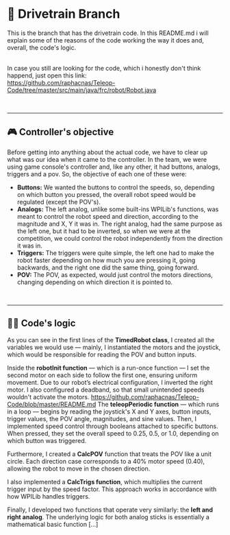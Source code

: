 # 📁 Drivetrain Branch

This is the branch that has the drivetrain code. In this README.md i will explain some of the reasons of the code working the way it does and, overall, the code's logic.
<br><br>

In case you still are looking for the code, which i honestly don't think happend, just open this link: <br>
https://github.com/raphacnas/Teleop-Code/tree/master/src/main/java/frc/robot/Robot.java

<br>

---
## 🎮 Controller's objective

Before getting into anything about the actual code, we have to clear up what was our idea when it came to the controller. In the team, we were using game console's
controller and, like any other, it had buttons, analogs, triggers and a pov. So, the objective of each one of these were:

- **Buttons:** We wanted the buttons to control the speeds, so, depending on which button you pressed, the overall robot speed would be regulated (except the POV's).
- **Analogs:** The left analog, unlike some built-ins WPILib's functions, was meant to control the robot speed and direction, according to the magnitude and X, Y it was in. 
The right analog, had the same purpose as the left one, but it had to be inverted, so when we were at the competition, we could control the robot independently from the direction it was in.
- **Triggers:** The triggers were quite simple, the left one had to make the robot faster depending on how much you are pressing it, going backwards, and the right one did the same thing, going forward.
- **POV:** The POV, as expected, would just control the motors directions, changing depending on which direction it is pointed to.

<br>

---
## 👨‍💻 Code's logic

As you can see in the first lines of the **TimedRobot class**, I created all the variables we would use — mainly, I instantiated the motors and the joystick,
which would be responsible for reading the POV and button inputs.

Inside the **robotInit function** — which is a run-once function — I set the second motor on each side to follow the first one, ensuring uniform movement. 
Due to our robot’s electrical configuration, I inverted the right motor. I also configured a deadband, so that small unintended speeds wouldn't activate the motors.
https://github.com/raphacnas/Teleop-Code/blob/master/README.md
The **teleopPeriodic function** — which runs in a loop — begins by reading the joystick's X and Y axes, button inputs, trigger values, the POV angle, magnitudes, and
sine values. Then, I implemented speed control through booleans attached to specific buttons. When pressed, they set the overall speed to 0.25, 0.5, or 1.0, 
depending on which button was triggered.

Furthermore, I created a **CalcPOV** function that treats the POV like a unit circle. Each direction case corresponds to a 40% motor speed (0.40), allowing the robot
to move in the chosen direction.

I also implemented a **CalcTrigs function**, which multiplies the current trigger input by the speed factor. This approach works in accordance with how WPILib handles
triggers.

Finally, I developed two functions that operate very similarly: the **left and right analog**. The underlying logic for both analog sticks is essentially a mathematical
basic function [...] 
